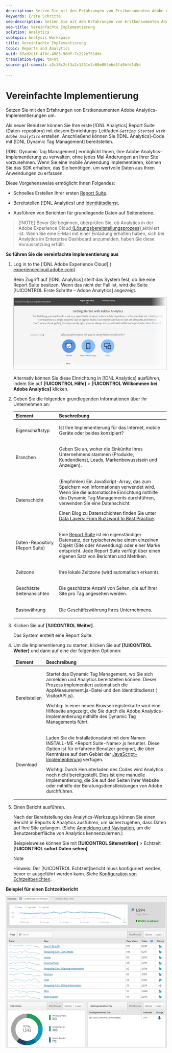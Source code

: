```yaml
---
description: Setzen Sie mit den Erfahrungen von Erstkonsumenten Adobe Analytics-Implementierungen um.
keywords: Erste Schritte
seo-description: Setzen Sie mit den Erfahrungen von Erstkonsumenten Adobe Analytics-Implementierungen um.
seo-title: Vereinfachte Implementierung
solution: Analytics
subtopic: Analysis Workspace
title: Vereinfachte Implementierung
topic: Reports and Analytics
uuid: 6fad2c1f-476c-4985-90df-7c222e751ddc
translation-type: tm+mt
source-git-commit: a2c38c2cf3a2c1451e2c60e003ebe1fa9bfd145d

---
```



# Vereinfachte Implementierung

Setzen Sie mit den Erfahrungen von Erstkonsumenten Adobe Analytics-Implementierungen um.

<!-- 

<p>https://activation.adobedtm.com/index.php?redirected=1 </p>

 -->

Als neuer Benutzer können Sie Ihre erste [!DNL Analytics] Report Suite (Daten-repository) mit diesem Einrichtungs-Leitfaden *`Getting Started with Adobe Analytics`* erstellen. Anschließend können Sie [!DNL Analytics]-Code mit [!DNL Dynamic Tag Management] bereitstellen.

[!DNL Dynamic Tag Management] ermöglicht Ihnen, Ihre Adobe Analytics-Implementierung zu verwalten, ohne jedes Mal Änderungen an Ihrer Site vorzunehmen. Wenn Sie eine mobile Anwendung implementieren, können Sie das SDK erhalten, das Sie benötigen, um wertvolle Daten aus Ihren Anwendungen zu erfassen.

Diese Vorgehensweise ermöglicht Ihnen Folgendes:

* Schnelles Erstellen Ihrer ersten [Report Suite](https://marketing.adobe.com/resources/help/en_US/analytics/getting-started/report-suites.html).
* Bereitstellen [!DNL Analytics] und [Identitätsdienst](https://marketing.adobe.com/resources/help/en_US/mcvid/).

* Ausführen von Berichten für grundlegende Daten auf Seitenebene.

> [!NOTE] Bevor Sie beginnen, überprüfen Sie, ob Analytics in der Adobe Experience Cloud[ (Lösungsbereitstellungsprozess) ](https://marketing.adobe.com/resources/help/en_US/mcloud/core_services.html)aktiviert ist. Wenn Sie eine E-Mail mit einer Einladung erhalten haben, sich bei Analytics im Enterprise Dashboard anzumelden, haben Sie diese Voraussetzung erfüllt.

**So führen Sie die vereinfachte Implementierung aus**

1. Log in to the [!DNL Adobe Experience Cloud] ( [experiencecloud.adobe.com](https://experiencecloud.adobe.com)).

   Beim Zugriff auf [!DNL Analytics] stellt das System fest, ob Sie eine Report Suite besitzen. Wenn das nicht der Fall ist, wird die Seite [!UICONTROL Erste Schritte – Adobe Analytics] angezeigt.

   ![](assets/analytics-implementation-rs-wizard.png)

   Alternativ können Sie diese Einrichtung in [!DNL Analytics] ausführen, indem Sie auf **[!UICONTROL Hilfe]** &gt; **[!UICONTROL Willkommen bei Adobe Analytics]** klicken.

1. Geben Sie die folgenden grundlegenden Informationen über Ihr Unternehmen an:

   <table id="table_1741878A1B284CB78D297D531DC703D6"> 
     <thead> 
      <tr> 
       <th colname="col1" class="entry"> Element </th> 
       <th colname="col2" class="entry"> Beschreibung </th> 
      </tr> 
     </thead>
     <tbody> 
      <tr> 
       <td colname="col1"> <p>Eigenschaftstyp </p> </td> 
       <td colname="col2"> <p>Ist Ihre Implementierung für das Internet, mobile Geräte oder beides konzipiert? </p> </td> 
      </tr> 
      <tr> 
       <td colname="col1"> <p>Branchen </p> </td> 
       <td colname="col2"> <p>Geben Sie an, woher die Einkünfte Ihres Unternehmens stammen (Produkte, Kundendienst, Leads, Markenbewusstsein und Anzeigen). </p> </td> 
      </tr> 
      <tr> 
       <td colname="col1"> <p>Datenschicht </p> </td> 
       <td colname="col2"> <p>(Empfohlen) Ein JavaScript-Array, das zum Speichern von Informationen verwendet wird. Wenn Sie die automatische Einrichtung mithilfe des Dynamic Tag Managements durchführen, verwenden Sie eine Datenschicht. </p> <p>Einen Blog zu Datenschichten finden Sie unter <a href="https://blogs.adobe.com/digitalmarketing/analytics/data-layers-buzzword-best-practice/" format="http" scope="external">Data Layers: From Buzzword to Best Practice</a>. </p> </td> 
      </tr> 
      <tr> 
       <td colname="col1"> <p>Daten-Repository (Report Suite) </p> </td> 
       <td colname="col2"> <p> Eine <a href="https://marketing.adobe.com/resources/help/en_US/analytics/getting-started/report-suites.html" format="html" scope="external">Report Suite</a> ist ein eigenständiger Datensatz, der typischerweise einem einzelnen Objekt (Site oder Anwendung) oder einer Marke entspricht. Jede Report Suite verfügt über einen eigenen Satz von Berichten und Metriken. </p> </td> 
      </tr> 
      <tr> 
       <td colname="col1"> <p>Zeitzone </p> </td> 
       <td colname="col2"> <p>Ihre lokale Zeitzone (wird automatisch erkannt). </p> </td> 
      </tr> 
      <tr> 
       <td colname="col1"> <p>Geschätzte Seitenansichten </p> </td> 
       <td colname="col2"> <p>Die geschätzte Anzahl von Seiten, die auf Ihrer Site pro Tag angesehen werden. </p> </td> 
      </tr> 
      <tr> 
       <td colname="col1"> <p>Basiswährung </p> </td> 
       <td colname="col2"> <p>Die Geschäftswährung Ihres Unternehmens. </p> </td> 
      </tr> 
     </tbody> 
    </table>

1. Klicken Sie auf **[!UICONTROL Weiter]**.

   Das System erstellt eine Report Suite.

1. Um die Implementierung zu starten, klicken Sie auf **[!UICONTROL Weiter]** und dann auf eine der folgenden Optionen:

   <table id="table_71C7F7B9677346CD8D5130519D32464B"> 
     <thead> 
      <tr> 
       <th colname="col1" class="entry"> Element </th> 
       <th colname="col2" class="entry"> Beschreibung </th> 
      </tr> 
     </thead>
     <tbody> 
      <tr> 
       <td colname="col1"> <p>Bereitstellen </p> </td> 
       <td colname="col2"> <p> Startet das <span class="keyword">Dynamic Tag Management</span>, wo Sie sich anmelden und Analytics bereitstellen können. Dieser Prozess implementiert automatisch die <span class="filepath">AppMeasurement.js</span>-Datei und den Identitätsdienst (<span class="filepath"> VisitorAPI.js</span>). </p> <p> <p>Wichtig: In einer neuen Browserregisterkarte wird eine Hilfeseite angezeigt, die Sie durch die <span class="keyword">Adobe Analytics</span>-Implementierung mithilfe des Dynamic Tag Managements führt. </p> </p> </td> 
      </tr> 
      <tr> 
       <td colname="col1"> <p>Download </p> </td> 
       <td colname="col2"> <p> Laden Sie die Installationsdatei mit dem Namen <span class="filepath">INSTALL-ME &lt;Report Suite-Name&gt;.js</span> herunter. Diese Option ist für erfahrene Benutzer geeignet, die über Kenntnisse auf dem Gebiet der <a href="https://marketing.adobe.com/resources/help/en_US/sc/implement/js_implementation.html" format="html" scope="external">JavaScript-Implementierung</a> verfügen. </p> <p> <p>Wichtig: Durch Herunterladen des Codes wird <span class="keyword">Analytics</span> noch nicht bereitgestellt. Dies ist eine manuelle Implementierung, die Sie auf den Seiten Ihrer Website oder mithilfe der Beratungsdienstleistungen von Adobe durchführen. </p> </p> </td> 
      </tr> 
     </tbody> 
    </table>

1. Einen Bericht ausführen.

   Nach der Bereitstellung des Analytics-Werkzeugs können Sie einen Bericht in Reports &amp; Analytics ausführen, um sicherzugehen, dass Daten auf Ihre Site gelangen. (Siehe   [Anmeldung und Navigation](https://marketing.adobe.com/resources/help/en_US/analytics/getting-started/analytics-navigation.html), um die Benutzeroberfläche von Analytics kennenzulernen.)

   Beispielsweise können Sie mit **[!UICONTROL Sitemetriken]** &gt; Echtzeit **[!UICONTROL sofort Daten sehen]**.

   >[!NOTE]
   >
   >Hinweis: Der [!UICONTROL Echtzeit]bericht muss konfiguriert werden, bevor er ausgeführt werden kann. Siehe [Konfiguration von Echtzeitberichten](https://marketing.adobe.com/resources/help/en_US/reference/t_realtime_admin.html).

**Beispiel für einen Echtzeitbericht**

![](assets/real-time-report.png)
